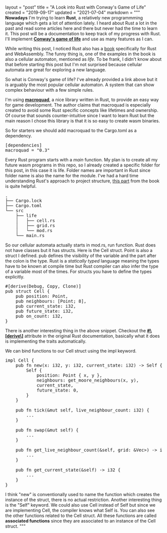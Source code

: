 layout = "post"
title = "A Look into Rust with Conway's Game of Life"
created = "2019-09-17"
updated = "2021-07-04"
markdown = """
**Nowadays** I'm trying to learn **Rust**, a relatively new programmming language which gets a lot of attention lately. I heard about Rust a lot in the past and read some articles here and there but never had the time to learn it. This post will be a documentation to keep track of my progress with Rust. I'll implement [**Conway's game of life**](https://en.wikipedia.org/wiki/Conway%27s_Game_of_Life) and use as many features as I can.

While writing this post, I noticed Rust also has a [book](https://rustwasm.github.io/docs/book/introduction.html) specifically for Rust and WebAssembly. The funny thing is, one of the examples in the book is also a cellular automaton, mentioned as *life*. To be frank, I didn't know about that before starting this post but I'm not surprised because cellular automata are great for exploring a new language.

<canvas id="glcanvas" tabindex='1' style='width: 700px;height: 512px;overflow: hidden;background: black;z-index: 0;'></canvas>
<!-- Minified and statically hosted version of https://github.com/not-fl3/miniquad/blob/master/native/sapp-wasm/js/gl.js -->
<script src="https://not-fl3.github.io/miniquad-samples/gl.js"></script>
<script>load('/assets/2021/life.wasm');</script> <!-- Your compiled wasm file -->

So what is Conway's game of life? I've already provided a link above but it is arguably the most popular cellular automaton. A system that can show complex behaviour with a few simple rules.

I'm using [**macroquad**](https://github.com/not-fl3/macroquad), a nice library written in Rust, to provide an easy way for game development. The author claims that macroquad is especially created to avoid some Rust specific concepts like lifetimes and ownership. Of course that sounds counter-intuitive since I want to learn Rust but the main reason I chose this library is that it is so easy to create wasm binaries.

So for starters we should add macroquad to the Cargo.toml as a dependency.
<pre class="prettyprint linenums">
[dependencies]
macroquad = "0.3"
</pre>

Every Rust program starts with a *main* function. My plan is to create all my future wasm programs in this repo, so I already created a specific folder for this post, in this case it is life. Folder names are important in Rust since folder name is also the name for the module. I've had a hard time understanding Rust's approach to project structure, [this part](https://doc.rust-lang.org/book/ch07-00-managing-growing-projects-with-packages-crates-and-modules.html) from the book is quite helpful.
<pre class="prettyprint">
.
├── Cargo.lock
├── Cargo.toml
└── src
    ├── life
    │   ├── cell.rs
    │   ├── grid.rs
    │   └── mod.rs
    └── main.rs
</pre>

So our cellular automata actually starts in mod.rs, run function. Rust does not have classes but it has structs. Here is the Cell struct. Point is also a struct I defined. pub defines the visibility of the variable and the part after the colon is the type. Rust is a *statically typed* language meaning the types have to be known at compile time but Rust compiler can also infer the type of a variable most of the times. For structs you have to define the types explicitly.
<pre class="prettyprint linenums">
#[derive(Debug, Copy, Clone)]
pub struct Cell {
    pub position: Point,
    pub neighbours: [Point; 8],
    pub current_state: i32,
    pub future_state: i32,
    pub on_count: i32,
}
</pre>
There is another interesting thing in the above snippet. Checkout the [**#\\[derive\\]**](https://doc.rust-lang.org/reference/attributes/derive.html) attribute in the original Rust documentation, basically what it does is implementing the traits automatically.

We can bind functions to our Cell struct using the impl keyword.
<pre class="prettyprint linenums">
impl Cell {
    pub fn new(x: i32, y: i32, current_state: i32) -> Self {
        Self {
            position: Point { x, y },
            neighbours: get_moore_neighbours(x, y),
            current_state,
            future_state: 0,
        }
    }
    
    pub fn tick(&mut self, live_neighbour_count: i32) {
        ...
    }

    pub fn swap(&mut self) {
        ...
    }

    pub fn get_live_neighbour_count(&self, grid: &Vec<Vec<Cell>>) -> i32 {
        ...
    }

    pub fn get_current_state(&self) -> i32 {
        ...
    }
}
</pre>
I think "new" is conventionally used to name the function which creates the instance of the struct, there is no actual restriction. Another interesting thing is the "Self" keyword. We could also use Cell instead of Self but since we are implementing Cell, the compiler knows what Self is. You can also see the other functions related to the Cell struct. All these functions are called **associated functions** since they are associated to an instance of the Cell struct.
"""
